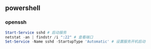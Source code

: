 ## powershell 

### openssh
```powershell
Start-Service sshd # 启动服务
netstat -an | findstr /i ":22" # 查看端口
Set-Service -Name sshd -StartupType 'Automatic' # 设置服务开机启动

```
